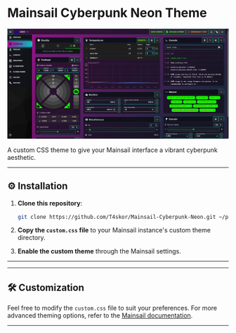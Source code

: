 # Mainsail Cyberpunk Neon Theme

![Mainsail Cyberpunk Neon](social_preview.png)

A custom CSS theme to give your Mainsail interface a vibrant cyberpunk aesthetic.

---

## ⚙️ Installation

1. **Clone this repository**:
   ```bash
   git clone https://github.com/T4skor/Mainsail-Cyberpunk-Neon.git ~/printer_data/config/.theme
   ```

2. **Copy the `custom.css` file** to your Mainsail instance's custom theme directory.

3. **Enable the custom theme** through the Mainsail settings.

---

---

## 🛠️ Customization

Feel free to modify the `custom.css` file to suit your preferences. For more advanced theming options, refer to the [Mainsail documentation](https://docs.mainsail.xyz/).

---
